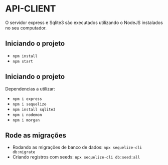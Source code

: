# API-CLIENT

O servidor express e Sqlite3 são executados utilizando o NodeJS instalados no seu computador.

## Iniciando o projeto

- `npm install`
- `npm start`

## Iniciando o projeto

Dependencias a utilizar:

- `npm i express`
- `npm i sequelize`
- `npm install sqlite3`
- `npm i nodemon`
- `npm i morgan`

## Rode as migrações

- Rodando as migrações de banco de dados: `npx sequelize-cli db:migrate`
- Criando registros com seeds: `npx sequelize-cli db:seed:all`
